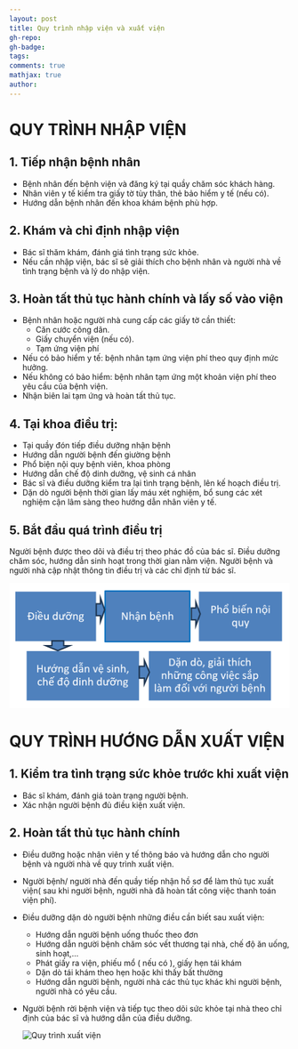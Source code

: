 ```yaml
---
layout: post
title: Quy trình nhập viện và xuất viện
gh-repo:
gh-badge: 
tags:
comments: true
mathjax: true
author: 
---
```

# QUY TRÌNH NHẬP VIỆN
## 1. Tiếp nhận bệnh nhân
- Bệnh nhân đến bệnh viện và đăng ký tại quầy chăm sóc khách hàng.
- Nhân viên y tế kiểm tra giấy tờ tùy thân, thẻ bảo hiểm y tế (nếu có).
- Hướng dẫn bệnh nhân đến khoa khám bệnh phù hợp.

## 2. Khám và chỉ định nhập viện
- Bác sĩ thăm khám, đánh giá tình trạng sức khỏe.
- Nếu cần nhập viện, bác sĩ sẽ giải thích cho bệnh nhân và người nhà về tình trạng bệnh và lý do nhập viện.
 
## 3. Hoàn tất thủ tục hành chính và lấy số vào viện
- Bệnh nhân hoặc người nhà cung cấp các giấy tờ cần thiết:
    + Căn cước công dân.
    + Giấy chuyển viện (nếu có).
    + Tạm ứng viện phí
- Nếu có bảo hiểm y tế: bệnh nhân tạm ứng viện phí theo quy định mức hưởng.
- Nếu không có bảo hiểm: bệnh nhân tạm ứng một khoản viện phí theo yêu cầu của bệnh viện.
- Nhận biên lai tạm ứng và hoàn tất thủ tục.

## 4. Tại khoa điều trị:
-	Tại quầy đón tiếp điều dưỡng nhận bệnh
-	Hướng dẫn người bệnh đến giường bệnh 
-	Phổ biện nội quy bệnh viên, khoa phòng
-	Hướng dẫn chế độ dinh dưỡng, vệ sinh cá nhân
-	Bác sĩ và điều dưỡng kiểm tra lại tình trạng bệnh, lên kế hoạch điều trị.
-	Dặn dò người bệnh thời gian lấy máu xét nghiệm, bổ sung các xét nghiệm cận lâm sàng theo hướng dẫn nhân viên y tế.

## 5. Bắt đầu quá trình điều trị
Người bệnh được theo dõi và điều trị theo phác đồ của bác sĩ.
Điều dưỡng chăm sóc, hướng dẫn sinh hoạt trong thời gian nằm viện.
Người bệnh và người nhà cập nhật thông tin điều trị và các chỉ định từ bác sĩ.

![Quy trình nhập viện](/assets/img/L2.png)

# QUY TRÌNH HƯỚNG DẪN XUẤT VIỆN

## 1. Kiểm tra tình trạng sức khỏe trước khi xuất viện
- Bác sĩ khám, đánh giá toàn trạng người bệnh.
- Xác nhận người bệnh đủ điều kiện xuất viện.

## 2. Hoàn tất thủ tục hành chính
- Điều dưỡng hoặc nhân viên y tế thông báo và hướng dẫn cho người bệnh và người nhà về quy trình xuất viện.
  
- Người bệnh/ người nhà đến quầy tiếp nhận hồ sơ để làm thủ tục xuất viện( sau khi người bệnh, người nhà đã hoàn tất công việc thanh toán viện phí).
  
- Điều dưỡng dặn dò người bệnh những điều cần biết sau xuất viện: 
    + Hướng dẫn người bệnh uống thuốc theo đơn
    + Hướng dẫn người bệnh chăm sóc vết thương tại nhà, chế độ ăn uống, sinh hoạt,…
    + Phát giấy ra viện, phiếu mổ ( nếu có ), giấy hẹn tái khám
    + Dặn dò tái khám theo hẹn hoặc khi thấy bất thường
    + Hướng dẫn người bệnh, người nhà các thủ tục khác khi người bệnh, người nhà có yêu cầu.
          
- Người bệnh rời bệnh viện và tiếp tục theo dõi sức khỏe tại nhà theo chỉ định của bác sĩ và hướng dẫn của điều dưỡng.

  ![Quy trình xuất viện]("/assets/img/L1.png")




